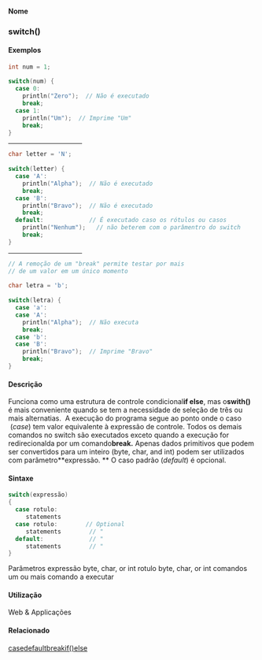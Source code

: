 
#### Nome
### switch()

#### Exemplos

```pde
int num = 1; 
 
switch(num) { 
  case 0: 
    println("Zero");  // Não é executado
    break; 
  case 1: 
    println("Um");  // Imprime "Um" 
    break; 
} 

```
<hr align="left" noshade="noshade" size="1" width="150"/>

```pde
char letter = 'N'; 
 
switch(letter) { 
  case 'A': 
    println("Alpha");  // Não é executado
    break; 
  case 'B': 
    println("Bravo");  // Não é executado 
    break; 
  default:             // É executado caso os rótulos ou casos
    println("Nenhum");   // não beterem com o parâmentro do switch
    break; 
} 

```
<hr align="left" noshade="noshade" size="1" width="150"/>

```pde
// A remoção de um "break" permite testar por mais  
// de um valor em um único momento
 
char letra = 'b'; 
 
switch(letra) { 
  case 'a': 
  case 'A': 
    println("Alpha");  // Não executa 
    break; 
  case 'b': 
  case 'B': 
    println("Bravo");  // Imprime "Bravo" 
    break; 
} 

```

#### Descrição
Funciona como uma estrutura de controle condicional**if else**, mas o**swith()**
é mais conveniente quando se tem a necessidade de
seleção de três ou mais alternatias.  A
execução do programa segue ao ponto onde o caso  (*case*)
tem valor equivalente à expressão de controle. Todos os
demais comandos no switch são executados exceto quando a
execução for redirecionalda por um comando**break.**
Apenas dados primitivos que podem ser convertidos para um inteiro
(byte, char, and int) podem ser utilizados com parâmetro**expressão. ** O caso padrão (*default*) é opcional.

#### Sintaxe
```pde
switch(expressão)
{
  case rotulo: 
     statements          
  case rotulo:        // Optional
     statements        // "
  default:             // "
     statements        // "
}

```
Parâmetros
expressão
byte, char, or int
rotulo
byte, char, or int
comandos
um ou mais comando a executar

#### Utilização

	
Web & Applicações

#### Relacionado
[case](case)[default](default)[break](break)[if()](if_)[else](else)
